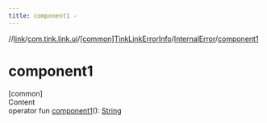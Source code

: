 ```yaml
---
title: component1 -
---
```

//[link](../../../index.md)/[com.tink.link.ui](../../index.md)/[[common]TinkLinkErrorInfo](../index.md)/[InternalError](index.md)/[component1](component1.md)



# component1  
[common]  
Content  
operator fun [component1](component1.md)(): [String](https://kotlinlang.org/api/latest/jvm/stdlib/kotlin/-string/index.html)  



